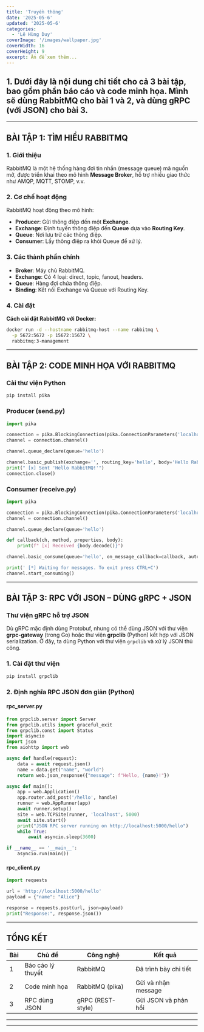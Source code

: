 ```yaml
---
title: 'Truyền thông'
date: '2025-05-6'
updated: '2025-05-6'
categories:
  - 'Lê Hùng Duy'
coverImage: '/images/wallpaper.jpg'
coverWidth: 16
coverHeight: 9
excerpt: Ấn để xem thêm...
---
```


## 1. Dưới đây là nội dung chi tiết cho cả 3 bài tập, bao gồm phần báo cáo và code minh họa. Mình sẽ dùng **RabbitMQ** cho bài 1 và 2, và dùng **gRPC (với JSON)** cho bài 3.

---

## **BÀI TẬP 1: TÌM HIỂU RABBITMQ**

### **1. Giới thiệu**

RabbitMQ là một hệ thống hàng đợi tin nhắn (message queue) mã nguồn mở, được triển khai theo mô hình **Message Broker**, hỗ trợ nhiều giao thức như AMQP, MQTT, STOMP, v.v.

### **2. Cơ chế hoạt động**

RabbitMQ hoạt động theo mô hình:

- **Producer**: Gửi thông điệp đến một **Exchange**.
- **Exchange**: Định tuyến thông điệp đến **Queue** dựa vào **Routing Key**.
- **Queue**: Nơi lưu trữ các thông điệp.
- **Consumer**: Lấy thông điệp ra khỏi Queue để xử lý.

### **3. Các thành phần chính**

- **Broker**: Máy chủ RabbitMQ.
- **Exchange**: Có 4 loại: direct, topic, fanout, headers.
- **Queue**: Hàng đợi chứa thông điệp.
- **Binding**: Kết nối Exchange và Queue với Routing Key.

### **4. Cài đặt**

**Cách cài đặt RabbitMQ với Docker:**

```bash
docker run -d --hostname rabbitmq-host --name rabbitmq \
  -p 5672:5672 -p 15672:15672 \
  rabbitmq:3-management
```

---

## **BÀI TẬP 2: CODE MINH HỌA VỚI RABBITMQ**

### **Cài thư viện Python**

```bash
pip install pika
```

### **Producer (send.py)**

```python
import pika

connection = pika.BlockingConnection(pika.ConnectionParameters('localhost'))
channel = connection.channel()

channel.queue_declare(queue='hello')

channel.basic_publish(exchange='', routing_key='hello', body='Hello RabbitMQ!')
print(" [x] Sent 'Hello RabbitMQ!'")
connection.close()
```

### **Consumer (receive.py)**

```python
import pika

connection = pika.BlockingConnection(pika.ConnectionParameters('localhost'))
channel = connection.channel()

channel.queue_declare(queue='hello')

def callback(ch, method, properties, body):
    print(f" [x] Received {body.decode()}")

channel.basic_consume(queue='hello', on_message_callback=callback, auto_ack=True)

print(' [*] Waiting for messages. To exit press CTRL+C')
channel.start_consuming()
```

---

## **BÀI TẬP 3: RPC VỚI JSON – DÙNG gRPC + JSON**

### **Thư viện gRPC hỗ trợ JSON**

Dù gRPC mặc định dùng Protobuf, nhưng có thể dùng JSON với thư viện **grpc-gateway** (trong Go) hoặc thư viện **grpclib** (Python) kết hợp với JSON serialization. Ở đây, ta dùng Python với thư viện `grpclib` và xử lý JSON thủ công.

### **1. Cài đặt thư viện**

```bash
pip install grpclib
```

### **2. Định nghĩa RPC JSON đơn giản (Python)**

#### **rpc_server.py**

```python
from grpclib.server import Server
from grpclib.utils import graceful_exit
from grpclib.const import Status
import asyncio
import json
from aiohttp import web

async def handle(request):
    data = await request.json()
    name = data.get("name", "world")
    return web.json_response({"message": f"Hello, {name}!"})

async def main():
    app = web.Application()
    app.router.add_post('/hello', handle)
    runner = web.AppRunner(app)
    await runner.setup()
    site = web.TCPSite(runner, 'localhost', 5000)
    await site.start()
    print("JSON RPC server running on http://localhost:5000/hello")
    while True:
        await asyncio.sleep(3600)

if __name__ == '__main__':
    asyncio.run(main())
```

#### **rpc_client.py**

```python
import requests

url = 'http://localhost:5000/hello'
payload = {"name": "Alice"}

response = requests.post(url, json=payload)
print("Response:", response.json())
```

---

## **TỔNG KẾT**

| Bài | Chủ đề            | Công nghệ         | Kết quả               |
| --- | ----------------- | ----------------- | --------------------- |
| 1   | Báo cáo lý thuyết | RabbitMQ          | Đã trình bày chi tiết |
| 2   | Code minh họa     | RabbitMQ (pika)   | Gửi và nhận message   |
| 3   | RPC dùng JSON     | gRPC (REST-style) | Gửi JSON và phản hồi  |

---

---

